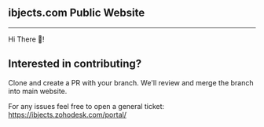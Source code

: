 ## ibjects.com Public Website
---

Hi There 👋!

Interested in contributing?
---

Clone and create a PR with your branch. We'll review and merge the branch into main website.

For any issues feel free to open a general ticket: https://ibjects.zohodesk.com/portal/
